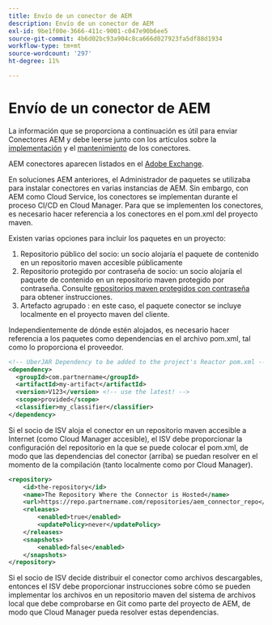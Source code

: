 ```yaml
---
title: Envío de un conector de AEM
description: Envío de un conector de AEM
exl-id: 9be1f00e-3666-411c-9001-c047e90b6ee5
source-git-commit: 4b6d02bc93a904c8ca666d027923fa5df88d1934
workflow-type: tm+mt
source-wordcount: '297'
ht-degree: 11%

---
```


Envío de un conector de AEM
===========================

La información que se proporciona a continuación es útil para enviar Conectores AEM y debe leerse junto con los artículos sobre la [implementación](implement.md) y el [mantenimiento](maintain.md) de los conectores.

AEM conectores aparecen listados en el [Adobe Exchange](https://partners.adobe.com/exchangeprogram/experiencecloud).

En soluciones AEM anteriores, el Administrador de paquetes se utilizaba para instalar conectores en varias instancias de AEM. Sin embargo, con AEM como Cloud Service, los conectores se implementan durante el proceso CI/CD en Cloud Manager. Para que se implementen los conectores, es necesario hacer referencia a los conectores en el pom.xml del proyecto maven.

Existen varias opciones para incluir los paquetes en un proyecto:

1. Repositorio público del socio: un socio alojaría el paquete de contenido en un repositorio maven accesible públicamente
1. Repositorio protegido por contraseña de socio: un socio alojaría el paquete de contenido en un repositorio maven protegido por contraseña. Consulte [repositorios maven protegidos con contraseña](https://experienceleague.adobe.com/docs/experience-manager-cloud-service/implementing/using-cloud-manager/create-application-project/setting-up-project.html?lang=en#password-protected-maven-repositories) para obtener instrucciones.
1. Artefacto agrupado : en este caso, el paquete conector se incluye localmente en el proyecto maven del cliente.

Independientemente de dónde estén alojados, es necesario hacer referencia a los paquetes como dependencias en el archivo pom.xml, tal como lo proporciona el proveedor.

```xml
<!-- UberJAR Dependency to be added to the project's Reactor pom.xml -->
<dependency>
  <groupId>com.partnername</groupId>
  <artifactId>my-artifact</artifactId>
  <version>V123</version> <!-- use the latest! -->
  <scope>provided</scope>
  <classifier>my_classifier</classifier>
</dependency>
```

Si el socio de ISV aloja el conector en un repositorio maven accesible a Internet (como Cloud Manager accesible), el ISV debe proporcionar la configuración del repositorio en la que se puede colocar el pom.xml, de modo que las dependencias del conector (arriba) se puedan resolver en el momento de la compilación (tanto localmente como por Cloud Manager).

```xml
<repository>
    <id>the-repository</id>
    <name>The Repository Where the Connector is Hosted</name>
    <url>https://repo.partnername.com/repositories/aem_connector_repo</url>
    <releases>
        <enabled>true</enabled>
        <updatePolicy>never</updatePolicy>
    </releases>
    <snapshots>
        <enabled>false</enabled>
    </snapshots>
</repository>
```

Si el socio de ISV decide distribuir el conector como archivos descargables, entonces el ISV debe proporcionar instrucciones sobre cómo se pueden implementar los archivos en un repositorio maven del sistema de archivos local que debe comprobarse en Git como parte del proyecto de AEM, de modo que Cloud Manager pueda resolver estas dependencias.
